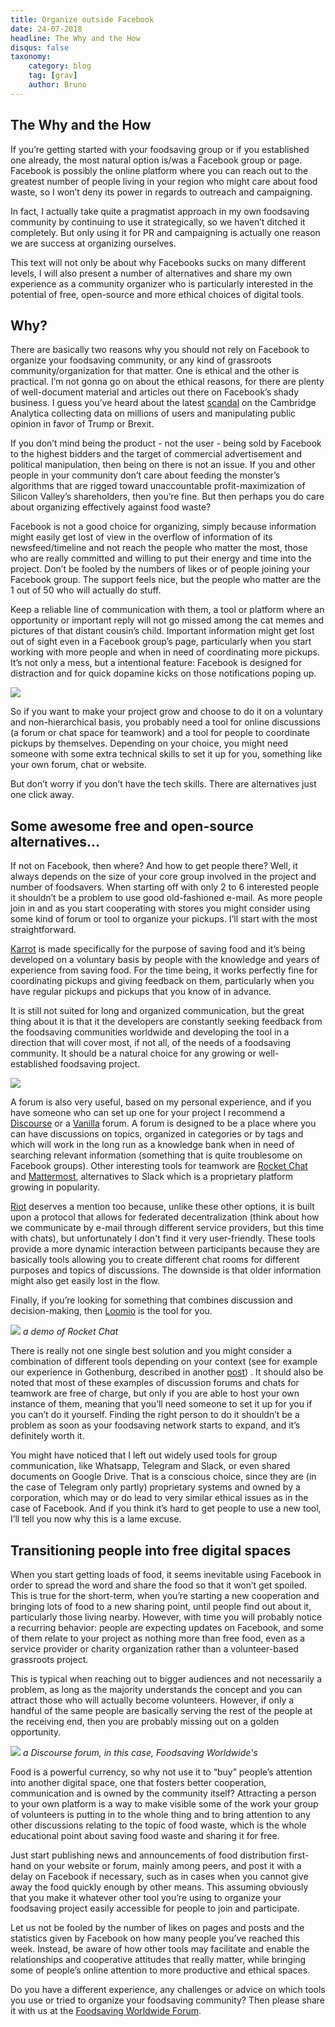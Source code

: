 ```yaml
---
title: Organize outside Facebook
date: 24-07-2018
headline: The Why and the How
disqus: false
taxonomy:
    category: blog
    tag: [grav]
    author: Bruno
---
```


## The Why and the How      

If you’re getting started with your foodsaving group or if you established one already, the most natural option is/was a Facebook group or page. Facebook is possibly the online platform where you can reach out to the greatest number of people living in your region who might care about food waste, so I won’t deny its power in regards to outreach and campaigning.

In fact, I actually take quite a pragmatist approach in my own foodsaving community by continuing to use it strategically, so we haven’t ditched it completely. But only using it for PR and campaigning is actually one reason we are success at organizing ourselves.

This text will not only be about why Facebooks sucks on many different levels, I will also present a number of alternatives and share my own experience as a community organizer who is particularly interested in the potential of free, open-source and more ethical choices of digital tools.

## Why?

There are basically two reasons why you should not rely on Facebook to organize your foodsaving community, or any kind of grassroots community/organization for that matter. One is ethical and the other is practical.
I’m not gonna go on about the ethical reasons, for there are plenty of well-document material and articles out there on Facebook’s shady business. I guess you’ve heard about the latest [scandal](https://www.theguardian.com/news/2018/mar/17/cambridge-analytica-facebook-influence-us-election) on the Cambridge Analytica collecting data on millions of users and manipulating public opinion in favor of Trump or Brexit.

If you don’t mind being the product - not the user - being sold by Facebook to the highest bidders and the target of commercial advertisement and political manipulation, then being on there is not an issue. If you and other people in your community don’t care about feeding the monster’s algorithms that are rigged toward unaccountable profit-maximization of Silicon Valley’s shareholders, then you’re fine. But then perhaps you do care about organizing effectively against food waste?

Facebook is not a good choice for organizing, simply because information might easily get lost of view in the overflow of information of its newsfeed/timeline and not reach the people who matter the most, those who are really committed and willing to put their energy and time into the project. Don’t be fooled by the numbers of likes or of people joining your Facebook group. The support feels nice, but the people who matter are the 1 out of 50 who will actually do stuff.

Keep a reliable line of communication with them, a tool or platform where an opportunity or important reply will not go missed among the cat memes and pictures of that distant cousin’s child. Important information might get lost out of sight even in a Facebook group’s page, particularly when you start working with more people and when in need of coordinating more pickups. It’s not only a mess, but a intentional feature: Facebook is designed for distraction and for quick dopamine kicks on those notifications poping up.

![](funny-cat-pictures-people-say-i-have-a-short-attention-span-salad.jpg)

So if you want to make your project grow and choose to do it on a voluntary and non-hierarchical basis, you probably need a tool for online discussions (a forum or chat space for teamwork) and a tool for people to coordinate pickups by themselves. Depending on your choice, you might need someone with some extra technical skills to set it up for you, something like your own forum, chat or website.

But don’t worry if you don’t have the tech skills. There are alternatives just one click away.

## Some awesome free and open-source alternatives...

If not on Facebook, then where? And how to get people there? Well, it always depends on the size of your core group involved in the project and number of foodsavers. When starting off with only 2 to 6 interested people it shouldn’t be a problem to use good old-fashioned e-mail. As more people join in and as you start cooperating with stores you might consider using some kind of forum or tool to organize your pickups. I’ll start with the most straightforward.

[Karrot](https://karrot.world) is made specifically for the purpose of saving food and it’s being developed on a voluntary basis by people with the knowledge and years of experience from saving food. For the time being, it works perfectly fine for coordinating pickups and giving feedback on them, particularly when you have regular pickups and pickups that you know of in advance.

It is still not suited for long and organized communication, but the great thing about it is that it the developers are constantly seeking feedback from the foodsaving communities worldwide and developing the tool in a direction that will cover most, if not all, of the needs of a foodsaving community. It should be a natural choice for any growing or well-established foodsaving project.
        
[![](Screenshot-from-Karrot-2018-05-29.png)](https://karrot.world)
        
A forum is also very useful, based on my personal experience, and if you have someone who can set up one for your project I recommend a [Discourse](https://www.discourse.org/) or a [Vanilla](https://vanillaforums.com/en/software/) forum. A forum is designed to be a place where you can have discussions on topics, organized in categories or by tags and which will work in the long run as a knowledge bank when in need of searching relevant information (something that is quite troublesome on Facebook groups). Other interesting tools for teamwork are [Rocket Chat](https://rocket.chat/) and [Mattermost](https://mattermost.com/), alternatives to Slack which is a proprietary platform growing in popularity.

[Riot](https://riot.im/app/) deserves a mention too because, unlike these other options, it is built upon a protocol that allows for federated decentralization (think about how we communicate by e-mail through different service providers, but this time with chats), but unfortunately I don't find it very user-friendly. These tools provide a more dynamic interaction between participants because they are basically tools allowing you to create different chat rooms for different purposes and topics of discussions. The downside is that older information might also get easily lost in the flow.

Finally, if you’re looking for something that combines discussion and decision-making, then [Loomio](https://www.loomio.org/) is the tool for you.

![](rocket-chat_165155_full.png)
_a demo of Rocket Chat_

There is really not one single best solution and you might consider a combination of different tools depending on your context (see for example our experience in Gothenburg, described in another [post](https://foodsaving.today/en/blog/2017/04/27/foodsharing-gothenburg-part3)) . It should also be noted that most of these examples of discussion forums and chats for teamwork are free of charge, but only if you are able to host your own instance of them, meaning that you’ll need someone to set it up for you if you can’t do it yourself. Finding the right person to do it shouldn’t be a problem as soon as your foodsaving network starts to expand, and it’s definitely worth it.

You might have noticed that I left out widely used tools for group communication, like Whatsapp, Telegram and Slack, or even shared documents on Google Drive. That is a conscious choice, since they are (in the case of Telegram only partly) proprietary systems and owned by a corporation, which may or do lead to very similar ethical issues as in the case of Facebook. And if you think it’s hard to get people to use a new tool, I’ll tell you now why this is a lame excuse.

## Transitioning people into free digital spaces

When you start getting loads of food, it seems inevitable using Facebook in order to spread the word and share the food so that it won’t get spoiled. This is true for the short-term, when you’re starting a new cooperation and bringing lots of food to a new sharing point, until people find out about it, particularly those living nearby. However, with time you will probably notice a recurring behavior: people are expecting updates on Facebook, and some of them relate to your project as nothing more than free food, even as a service provider or charity organization rather than a volunteer-based grassroots project.

This is typical when reaching out to bigger audiences and not necessarily a problem, as long as the majority understands the concept and you can attract those who will actually become volunteers. However, if only a handful of the same people are basically serving the rest of the people at the receiving end, then you are probably missing out on a golden opportunity.

![](forumfsworld.png)
_a Discourse forum, in this case, Foodsaving Worldwide's_

Food is a powerful currency, so why not use it to “buy” people’s attention into another digital space, one that fosters better cooperation, communication and is owned by the community itself? Attracting a person to your own platform is a way to make visible some of the work your group of volunteers is putting in to the whole thing and to bring attention to any other discussions relating to the topic of food waste, which is the whole educational point about saving food waste and sharing it for free.

Just start publishing news and announcements of food distribution first-hand on your website or forum, mainly among peers, and post it with a delay on Facebook if necessary, such as in cases when you cannot give away the food quickly enough by other means. This assuming obviously that you make it whatever other tool you’re using to organize your foodsaving project easily accessible for people to join and participate.

Let us not be fooled by the number of likes on pages and posts and the statistics given by Facebook on how many people you’ve reached this week. Instead, be aware of how other tools may facilitate and enable the relationships and cooperative attitudes that really matter, while bringing some of people’s online attention to more productive and ethical spaces.

Do you have a different experience, any challenges or advice on which tools you use or tried to organize your foodsaving community? Then please share it with us at the [Foodsaving Worldwide Forum](https://community.foodsaving.world/t/organize-outside-facebook-the-why-and-the-how/80).
